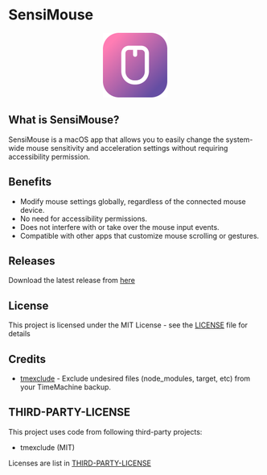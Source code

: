 # SensiMouse

<p align="center">
  <img src="./public/icon.png" height="128" />
</p>

## What is SensiMouse?

SensiMouse is a macOS app that allows you to easily change the system-wide mouse sensitivity and acceleration settings without requiring accessibility permission.

## Benefits

- Modify mouse settings globally, regardless of the connected mouse device.
- No need for accessibility permissions.
- Does not interfere with or take over the mouse input events.
- Compatible with other apps that customize mouse scrolling or gestures.

## Releases

Download the latest release from [here](https://github.com/Nicify/sensi-mouse/releases)

## License

This project is licensed under the MIT License - see the [LICENSE](LICENSE) file for details

## Credits

- [tmexclude](https://github.com/PhotonQuantum/tmexclude) - Exclude undesired files (node_modules, target, etc) from your TimeMachine backup.

## THIRD-PARTY-LICENSE

This project uses code from following third-party projects:

- tmexclude (MIT)

Licenses are list in [THIRD-PARTY-LICENSE](THIRD-PARTY-LICENSE)
